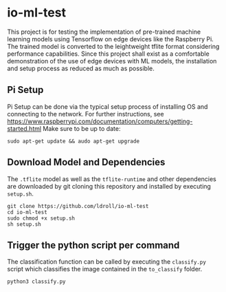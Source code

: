 # io-ml-test
This project is for testing the implementation of pre-trained machine learning models using Tensorflow on edge devices like the Raspberry Pi. The trained model is converted to the leightweight tflite format considering performance capabilities.
Since this project shall exist as a comfortable demonstration of the use of edge devices with ML models, the installation and setup process as reduced as much as possible.

## Pi Setup
Pi Setup can be done via the typical setup process of installing OS and connecting to the network. For further instructions, see https://www.raspberrypi.com/documentation/computers/getting-started.html
Make sure to be up to date:
```
sudo apt-get update && audo apt-get upgrade
```

## Download Model and Dependencies
The `.tflite` model as well as the `tflite-runtime` and other dependencies are downloaded by git cloning this repository and installed by executing `setup.sh`.
```
git clone https://github.com/ldroll/io-ml-test
cd io-ml-test
sudo chmod +x setup.sh
sh setup.sh
```

## Trigger the python script per command
The classification function can be called by executing the `classify.py` script which classifies the image contained in the `to_classify` folder.
```
python3 classify.py
```
